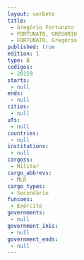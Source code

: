 ```yaml
---
layout: verbete
title:
 - Gregório Fortunato
 - FORTUNATO, GREGORIO
 - FORTUNATO, Gregório
published: true
edition: 1  
type: B
codigos: 
 - 28159
starts: 
 - null 
ends: 
 - null 
cities: 
 - null 
ufs: 
 - null 
countries: 
 - null 
institutions: 
 - null 
cargoss: 
 - Militar
cargo_abbrevs: 
 - MLR
cargo_types: 
 - Secundário
funcoes: 
 - Exército
governments: 
 - null 
government_inis: 
 - null 
government_ends: 
 - null 
---
```


